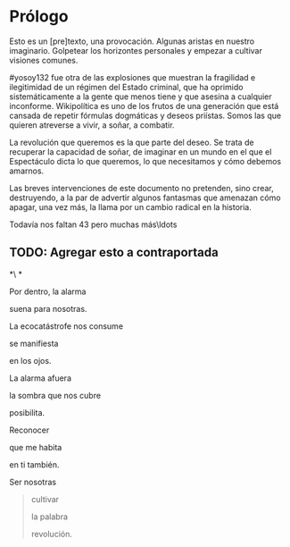# Prólogo

Esto es un \[pre\]texto, una provocación. Algunas aristas en nuestro
imaginario. Golpetear los horizontes personales y empezar a cultivar
visiones comunes.

\#yosoy132 fue otra de las explosiones que muestran la fragilidad e
ilegitimidad de un régimen del Estado criminal, que ha oprimido
sistemáticamente a la gente que menos tiene y que asesina a cualquier
inconforme. Wikipolítica es uno de los frutos de una generación que
está cansada de repetir fórmulas dogmáticas y deseos priístas. Somos
las que quieren atreverse a vivir, a soñar, a combatir.

La revolución que queremos es la que parte del deseo. Se trata de
recuperar la capacidad de soñar, de imaginar en un mundo en el que el
Espectáculo dicta lo que queremos, lo que necesitamos y cómo debemos
amarnos.

Las breves intervenciones de este documento no pretenden, sino crear,
destruyendo, a la par de advertir algunos fantasmas que amenazan cómo
apagar, una vez más, la llama por un cambio radical en la historia.

Todavía nos faltan 43 pero muchas más\ldots

## TODO: Agregar esto a contraportada

*\ *

Por dentro, la alarma

suena para nosotras.

La ecocatástrofe nos consume

se manifiesta

en los ojos.

La alarma afuera

la sombra que nos cubre

posibilita.

Reconocer

que me habita

en ti también.

Ser nosotras

> cultivar
>
> la palabra
>
> revolución.
